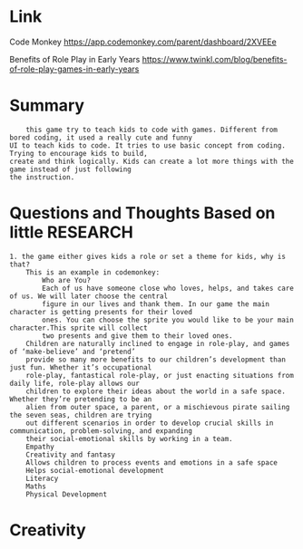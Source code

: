 Link
===============
<p>

Code Monkey
https://app.codemonkey.com/parent/dashboard/2XVEEe

Benefits of Role Play in Early Years
https://www.twinkl.com/blog/benefits-of-role-play-games-in-early-years

</p>

Summary
===============
        this game try to teach kids to code with games. Different from bored coding, it used a really cute and funny
    UI to teach kids to code. It tries to use basic concept from coding. Trying to encourage kids to build, 
    create and think logically. Kids can create a lot more things with the game instead of just following 
    the instruction.

Questions and Thoughts Based on little RESEARCH
===============

    1. the game either gives kids a role or set a theme for kids, why is that?
        This is an example in codemonkey:
            Who are You?
            Each of us have someone close who loves, helps, and takes care of us. We will later choose the central 
            figure in our lives and thank them. In our game the main character is getting presents for their loved 
            ones. You can choose the sprite you would like to be your main character.This sprite will collect 
            two presents and give them to their loved ones.
        Children are naturally inclined to engage in role-play, and games of ‘make-believe’ and ‘pretend’ 
        provide so many more benefits to our children’s development than just fun. Whether it’s occupational 
        role-play, fantastical role-play, or just enacting situations from daily life, role-play allows our 
        children to explore their ideas about the world in a safe space. Whether they’re pretending to be an 
        alien from outer space, a parent, or a mischievous pirate sailing the seven seas, children are trying 
        out different scenarios in order to develop crucial skills in communication, problem-solving, and expanding 
        their social-emotional skills by working in a team.
        Empathy 
        Creativity and fantasy
        Allows children to process events and emotions in a safe space
        Helps social-emotional development
        Literacy
        Maths
        Physical Development
        
        


Creativity
==============
